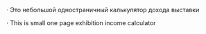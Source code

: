 ·  Это небольшой одностраничный калькулятор дохода выставки

·  This is small one page exhibition income calculator
